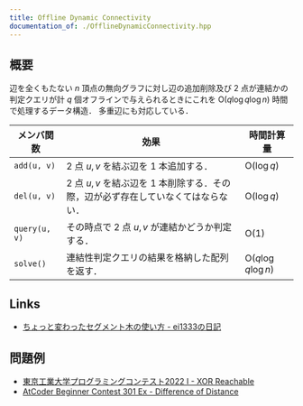 ```yaml
---
title: Offline Dynamic Connectivity
documentation_of: ./OfflineDynamicConnectivity.hpp
---
```


## 概要
辺を全くもたない $n$ 頂点の無向グラフに対し辺の追加削除及び 2 点が連結かの判定クエリが計 $q$ 個オフラインで与えられるときにこれを $\mathrm{O}(q \log q \log n)$ 時間で処理するデータ構造．
多重辺にも対応している．

| メンバ関数    | 効果                                                                              | 時間計算量                    |
| ------------- | --------------------------------------------------------------------------------- | ----------------------------- |
| `add(u, v)`   | 2 点 $u, v$ を結ぶ辺を 1 本追加する．                                             | $\mathrm{O}(\log q)$          |
| `del(u, v)`   | 2 点 $u, v$ を結ぶ辺を 1 本削除する．その際，辺が必ず存在していなくてはならない． | $\mathrm{O}(\log q)$          |
| `query(u, v)` | その時点で 2 点 $u, v$ が連結かどうか判定する．                                   | $\mathrm{O}(1)$               |
| `solve()`     | 連結性判定クエリの結果を格納した配列を返す．                                      | $\mathrm{O}(q \log q \log n)$ |

## Links
- [ちょっと変わったセグメント木の使い方 - ei1333の日記](https://ei1333.hateblo.jp/entry/2017/12/14/000000)

## 問題例
- [東京工業大学プログラミングコンテスト2022 I - XOR Reachable](https://atcoder.jp/contests/ttpc2022/tasks/ttpc2022_i)
- [AtCoder Beginner Contest 301 Ex - Difference of Distance](https://atcoder.jp/contests/abc301/tasks/abc301_h)